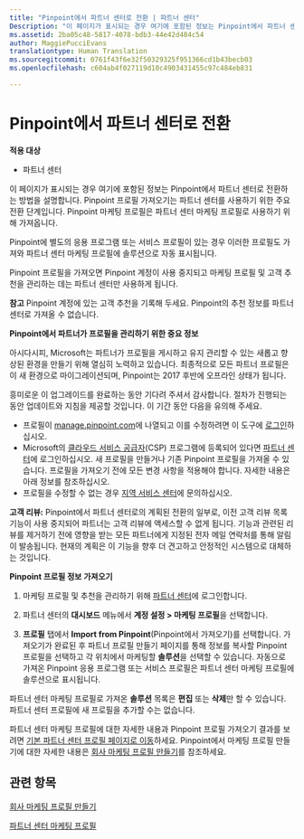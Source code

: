```yaml
---
title: "Pinpoint에서 파트너 센터로 전환 | 파트너 센터"
Description: "이 페이지가 표시되는 경우 여기에 포함된 정보는 Pinpoint에서 파트너 센터로 전환하는 방법을 설명합니다."
ms.assetid: 2ba05c48-5817-4078-bdb3-44e42d484c54
author: MaggiePucciEvans
translationtype: Human Translation
ms.sourcegitcommit: 0761f43f6e32f50329325f951366cd1b43becb03
ms.openlocfilehash: c604ab4f027119d10c4903431455c97c484eb831

---
```


# Pinpoint에서 파트너 센터로 전환

**적용 대상**

-  파트너 센터

이 페이지가 표시되는 경우 여기에 포함된 정보는 Pinpoint에서 파트너 센터로 전환하는 방법을 설명합니다. Pinpoint 프로필 가져오기는 파트너 센터를 사용하기 위한 주요 전환 단계입니다. Pinpoint 마케팅 프로필은 파트너 센터 마케팅 프로필로 사용하기 위해 가져옵니다.

Pinpoint에 별도의 응용 프로그램 또는 서비스 프로필이 있는 경우 이러한 프로필도 가져와 파트너 센터 마케팅 프로필에 솔루션으로 자동 표시됩니다.

Pinpoint 프로필을 가져오면 Pinpoint 계정이 사용 중지되고 마케팅 프로필 및 고객 추천을 관리하는 데는 파트너 센터만 사용하게 됩니다.

**참고** Pinpoint 계정에 있는 고객 추천을 기록해 두세요. Pinpoint의 추천 정보를 파트너 센터로 가져올 수 없습니다.

 **Pinpoint에서 파트너가 프로필을 관리하기 위한 중요 정보**

아시다시피, Microsoft는 파트너가 프로필을 게시하고 유지 관리할 수 있는 새롭고 향상된 환경을 만들기 위해 열심히 노력하고 있습니다. 최종적으로 모든 파트너 프로필은 이 새 환경으로 마이그레이션되며, Pinpoint는 2017 후반에 오프라인 상태가 됩니다.

흥미로운 이 업그레이드를 완료하는 동안 기다려 주셔서 감사합니다. 절차가 진행되는 동안 업데이트와 지침을 제공할 것입니다. 이 기간 동안 다음을 유의해 주세요.

-   프로필이 [manage.pinpoint.com](https://go.microsoft.com/fwlink/?linkid=838399)에 나열되고 이를 수정하려면 이 도구에 [로그인](https://go.microsoft.com/fwlink/?linkid=838394)하십시오.
-   Microsoft의 [클라우드 서비스 공급자](https://go.microsoft.com/fwlink/?linkid=838395)(CSP) 프로그램에 등록되어 있다면 [파트너 센터](https://go.microsoft.com/fwlink/?linkid=838396)에 로그인하십시오. 새 프로필을 만들거나 기존 Pinpoint 프로필을 가져올 수 있습니다. 프로필을 가져오기 전에 모든 변경 사항을 적용해야 합니다. 자세한 내용은 아래 정보를 참조하십시오.
-   프로필을 수정할 수 없는 경우 [지역 서비스 센터](https://go.microsoft.com/fwlink/?linkid=838398)에 문의하십시오. 

**고객 리뷰:** Pinpoint에서 파트너 센터로의 계획된 전환의 일부로, 이전 고객 리뷰 목록 기능이 사용 중지되어 파트너는 고객 리뷰에 액세스할 수 없게 됩니다. 기능과 관련된 리뷰를 제거하기 전에 영향을 받는 모든 파트너에게 지정된 전자 메일 연락처를 통해 알림이 발송됩니다. 현재의 계획은 이 기능을 향후 더 견고하고 안정적인 시스템으로 대체하는 것입니다.

**Pinpoint 프로필 정보 가져오기**

1.  마케팅 프로필 및 추천을 관리하기 위해 [파트너 센터](https://partnercenter.microsoft.com/)에 로그인합니다.
2.  파트너 센터의 **대시보드** 메뉴에서 **계정 설정 &gt; 마케팅 프로필**을 선택합니다.

3.  **프로필** 탭에서 **Import from Pinpoint**(Pinpoint에서 가져오기)를 선택합니다. 가져오기가 완료된 후 파트너 프로필 만들기 페이지를 통해 정보를 복사할 Pinpoint 프로필을 선택하고 각 위치에서 마케팅할 **솔루션**을 선택할 수 있습니다. 자동으로 가져온 Pinpoint 응용 프로그램 또는 서비스 프로필은 파트너 센터 마케팅 프로필에 솔루션으로 표시됩니다.

파트너 센터 마케팅 프로필로 가져온 **솔루션** 목록은 **편집** 또는 **삭제**만 할 수 있습니다. 파트너 센터 프로필에 새 프로필을 추가할 수는 없습니다.

파트너 센터 마케팅 프로필에 대한 자세한 내용과 Pinpoint 프로필 가져오기 결과를 보려면 [기본 파트너 센터 프로필 페이지로 이동](https://partnercenter.microsoft.com/pcv/publishing)하세요. Pinpoint에서 마케팅 프로필 만들기에 대한 자세한 내용은 [회사 마케팅 프로필 만들기](create-a-marketing-profile.md)를 참조하세요.

## 관련 항목


[회사 마케팅 프로필 만들기](create-a-marketing-profile.md)

[파트너 센터 마케팅 프로필](https://partnercenter.microsoft.com/pcv/publishing)

 

 






<!--HONumber=Jan17_HO2-->


